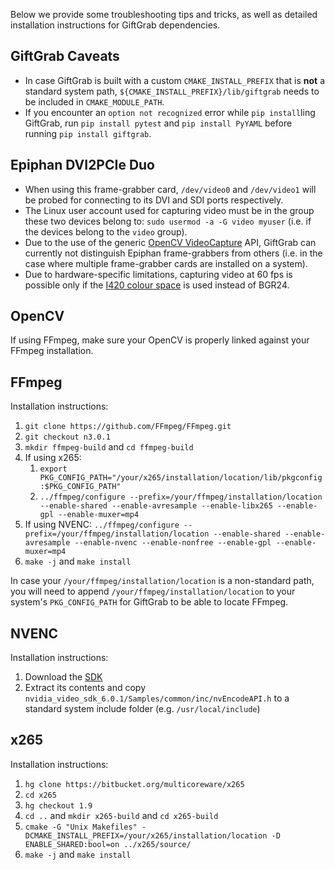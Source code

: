 Below we provide some troubleshooting tips and tricks, as well as detailed installation instructions for GiftGrab dependencies.

GiftGrab Caveats
----------------

* In case GiftGrab is built with a custom `CMAKE_INSTALL_PREFIX` that is **not** a standard system path, `${CMAKE_INSTALL_PREFIX}/lib/giftgrab` needs to be included in `CMAKE_MODULE_PATH`.
* If you encounter an `option not recognized` error while `pip install`ling GiftGrab, run `pip install pytest` and `pip install PyYAML` before running `pip install giftgrab`.

Epiphan DVI2PCIe Duo
--------------------

* When using this frame-grabber card, `/dev/video0` and `/dev/video1` will be probed for connecting to its DVI and SDI ports respectively.
* The Linux user account used for capturing video must be in the group these two devices belong to: `sudo usermod -a -G video myuser` (i.e. if the devices belong to the `video` group).
* Due to the use of the generic [OpenCV VideoCapture](http://docs.opencv.org/2.4/modules/highgui/doc/reading_and_writing_images_and_video.html#VideoCapture::VideoCapture%28int%20device%29) API, GiftGrab can currently not distinguish Epiphan frame-grabbers from others (i.e. in the case where multiple frame-grabber cards are installed on a system).
* Due to hardware-specific limitations, capturing video at 60 fps is possible only if the [I420 colour space](https://wiki.videolan.org/YUV#I420) is used instead of BGR24.

OpenCV
------

If using FFmpeg, make sure your OpenCV is properly linked against your FFmpeg installation.

FFmpeg
------

Installation instructions:

1. `git clone https://github.com/FFmpeg/FFmpeg.git`
1. `git checkout n3.0.1`
1. `mkdir ffmpeg-build` and `cd ffmpeg-build`
1. If using x265:
   1. `export PKG_CONFIG_PATH="/your/x265/installation/location/lib/pkgconfig:$PKG_CONFIG_PATH"`
   1. `../ffmpeg/configure --prefix=/your/ffmpeg/installation/location --enable-shared --enable-avresample --enable-libx265 --enable-gpl --enable-muxer=mp4`
1. If using NVENC: `../ffmpeg/configure --prefix=/your/ffmpeg/installation/location --enable-shared --enable-avresample --enable-nvenc --enable-nonfree --enable-gpl --enable-muxer=mp4`
1. `make -j` and `make install`

In case your `/your/ffmpeg/installation/location` is a non-standard path, you will need to append `/your/ffmpeg/installation/location` to your system's `PKG_CONFIG_PATH` for GiftGrab to be able to locate FFmpeg.

NVENC
-----

Installation instructions:

1. Download the [SDK](https://developer.nvidia.com/video-sdk-601)
1. Extract its contents and copy `nvidia_video_sdk_6.0.1/Samples/common/inc/nvEncodeAPI.h` to a standard system include folder (e.g. `/usr/local/include`)

x265
----

Installation instructions:

1. `hg clone https://bitbucket.org/multicoreware/x265`
1. `cd x265`
1. `hg checkout 1.9`
1. `cd ..` and `mkdir x265-build` and `cd x265-build`
1. `cmake -G "Unix Makefiles" -DCMAKE_INSTALL_PREFIX=/your/x265/installation/location -D ENABLE_SHARED:bool=on ../x265/source/`
1. `make -j` and `make install`

